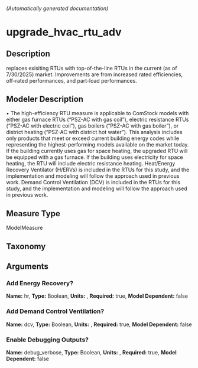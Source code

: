 

###### (Automatically generated documentation)

# upgrade_hvac_rtu_adv

## Description
replaces exisiting RTUs with top-of-the-line RTUs in the current (as of 7/30/2025) market. Improvements are from increased rated efficiencies, off-rated performances, and part-load performances.

## Modeler Description
•	The high-efficiency RTU measure is applicable to ComStock models with either gas furnace RTUs (“PSZ-AC with gas coil”), electric resistance RTUs (“PSZ-AC with electric coil”), gas boilers (“PSZ-AC with gas boiler”), or district heating (“PSZ-AC with district hot water”). This analysis includes only products that meet or exceed current building energy codes while representing the highest-performing models available on the market today. If the building currently uses gas for space heating, the upgraded RTU will be equipped with a gas furnace. If the building uses electricity for space heating, the RTU will include electric resistance heating. Heat/Energy Recovery Ventilator (H/ERVs) is included in the RTUs for this study, and the implementation and modeling will follow the approach used in previous work. Demand Control Ventilation (DCV) is included in the RTUs for this study, and the implementation and modeling will follow the approach used in previous work.

## Measure Type
ModelMeasure

## Taxonomy


## Arguments


### Add Energy Recovery?

**Name:** hr,
**Type:** Boolean,
**Units:** ,
**Required:** true,
**Model Dependent:** false


### Add Demand Control Ventilation?

**Name:** dcv,
**Type:** Boolean,
**Units:** ,
**Required:** true,
**Model Dependent:** false


### Enable Debugging Outputs?

**Name:** debug_verbose,
**Type:** Boolean,
**Units:** ,
**Required:** true,
**Model Dependent:** false






